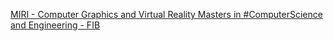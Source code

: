 [MIRI - Computer Graphics and Virtual Reality   Masters in #ComputerScience and Engineering - FIB](https://qi.tc/qi/117523)